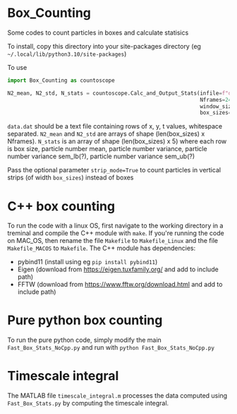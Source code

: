 # Box_Counting
Some codes to count particles in boxes and calculate statisics

To install, copy this directory into your site-packages directory (eg `~/.local/lib/python3.10/site-packages`)

To use
```py
import Box_Counting as countoscope

N2_mean, N2_std, N_stats = countoscope.Calc_and_Output_Stats(infile=f"data.dat", 
                                                             Nframes=2400, 
                                                             window_size_x=217.6, window_size_y=174, 
                                                             box_sizes=Box_Ls, sep_sizes=sep)
```
`data.dat` should be a text file containing rows of x, y, t values, whitespace separated. `N2_mean` and `N2_std` are arrays of shape (len(box_sizes) x Nframes). `N_stats` is an array of shape (len(box_sizes) x 5) where each row is box size, particle number mean, particle number variance, particle number variance sem_lb(?), particle number variance sem_ub(?)

Pass the optional parameter `strip_mode=True` to count particles in vertical strips (of width `box_sizes`) instead of boxes

# C++ box counting
To run the code with a linux OS, first navigate to the working directory in a treminal and compile the C++ module with `make`. If you're running the code on MAC_OS, then rename the file `Makefile` to `Makefile_Linux` and the file `Makefile_MACOS` to `Makefile`.
The C++ module has dependencies:
* pybind11 (install using eg `pip install pybind11`)
* Eigen (download from https://eigen.tuxfamily.org/ and add to include path)
* FFTW (download from https://www.fftw.org/download.html and add to include path)

# Pure python box counting
To run the pure python code, simply modify the main `Fast_Box_Stats_NoCpp.py` and run with `python Fast_Box_Stats_NoCpp.py`

# Timescale integral
The MATLAB file `timescale_integral.m` processes the data computed using `Fast_Box_Stats.py` by computing the timescale integral. 